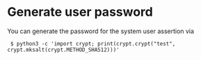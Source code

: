 # Generate user password

You can generate the password for the system user assertion via

```
 $ python3 -c 'import crypt; print(crypt.crypt("test", crypt.mksalt(crypt.METHOD_SHA512)))'
```
